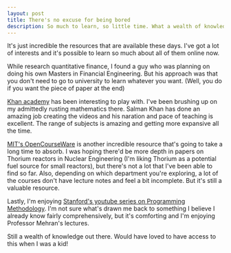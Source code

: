 ```yaml
---
layout: post
title: There's no excuse for being bored
description: So much to learn, so little time. What a wealth of knowledge we have available to us these days
---
```

It's just incredible the resources that are available these days. I've got a lot of interests and it's possible to learn so much about all of them online now.

While research quantitative finance, I found a guy who was planning on doing his own Masters in Financial Engineering. But his approach was that you don't need to go to university to learn whatever you want. (Well, you do if you want the piece of paper at the end)

[Khan academy](http://www.khanacademy.org/) has been interesting to play with. I've been brushing up on my admittedly rusting mathematics there. Salman Khan has done an amazing job creating the videos and his naration and pace of teaching is excellent. The range of subjects is amazing and getting more expansive all the time.

[MIT's OpenCourseWare](http://ocw.mit.edu/) is another incredible resource that's going to take a long time to absorb. I was hoping there'd be more depth in papers on Thorium reactors in Nuclear Engineering (I'm liking Thorium as a potential fuel source for small reactors), but there's not a lot that I've been able to find so far. Also, depending on which department you're exploring, a lot of the courses don't have lecture notes and feel a bit incomplete. But it's still a valuable resource.

Lastly, I'm enjoying [Stanford's youtube series on Programming Methodology](http://www.youtube.com/view_play_list?p=84A56BC7F4A1F852). I'm not sure what's drawn me back to something I believe I already know fairly comprehensively, but it's comforting and I'm enjoying Professor Mehran's lectures.

Still a wealth of knowledge out there. Would have loved to have access to this when I was a kid!